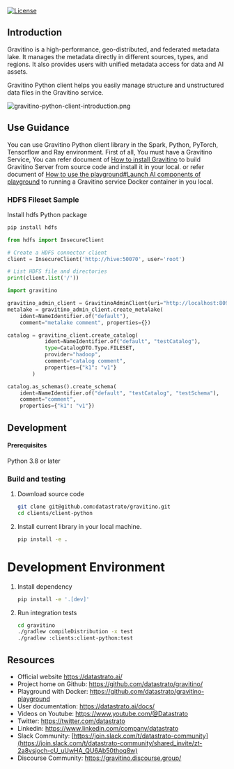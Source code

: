 <!-- 
- Copyright 2024 Datastrato Pvt Ltd.
- This software is licensed under the Apache License version 2. 
-->
[![License](https://img.shields.io/github/license/datastrato/gravitino)](https://github.com/datastrato/gravitino/blob/main/LICENSE)

## Introduction

Gravitino is a high-performance, geo-distributed, and federated metadata lake. 
It manages the metadata directly in different sources, types, and regions. 
It also provides users with unified metadata access for data and AI assets.

Gravitino Python client helps you easily manage structure and unstructured data files in the Gravitino service.

![gravitino-python-client-introduction.png](assets/gravitino-python-client-introduction.png)


## Use Guidance
You can use Gravitino Python client library in the Spark, Python, PyTorch, Tensorflow and Ray environment.
First of all, You must have a Gravitino Service, You can refer document of [How to install Gravitino](https://datastrato.ai/docs/0.5.0/how-to-install) 
 to build Gravitino Server from source code and install it in your local.
or refer document of [How to use the playground#Launch AI components of playground](https://datastrato.ai/docs/0.5.0/how-to-use-the-playground/#launch-ai-components-of-playground) to running
a Gravitino service Docker container in you local.

### HDFS Fileset Sample

Install hdfs Python package
```python
pip install hdfs
```

```python
from hdfs import InsecureClient

# Create a HDFS connector client
client = InsecureClient('http://hive:50070', user='root')

# List HDFS file and directories
print(client.list('/'))
```


```python
import gravitino

gravitino_admin_client = GravitinoAdminClient(uri="http://localhost:8090")
metalake = gravitino_admin_client.create_metalake(
    ident=NameIdentifier.of("default"),
    comment="metalake comment", properties={})

catalog = gravitino_client.create_catalog(
            ident=NameIdentifier.of("default", "testCatalog"),
            type=CatalogDTO.Type.FILESET,
            provider="hadoop",
            comment="catalog comment",
            properties={"k1": "v1"}
        )

catalog.as_schemas().create_schema(
    ident=NameIdentifier.of("default", "testCatalog", "testSchema"), 
    comment="comment", 
    properties={"k1": "v1"})
```

## Development

#### Prerequisites
Python 3.8 or later

### Build and testing

1. Download source code
    ```bash
    git clone git@github.com:datastrato/gravitino.git
    cd clients/client-python
    ```

1. Install current library in your local machine. 
    ```bash
    pip install -e .
    ```

# Development Environment

1. Install dependency
    ```bash
    pip install -e '.[dev]'
    ```
   
2. Run integration tests
    ```bash
    cd gravitino
    ./gradlew compileDistribution -x test
    ./gradlew :clients:client-python:test
    ```

## Resources
+ Official website https://datastrato.ai/
+ Project home on Github: https://github.com/datastrato/gravitino/ 
+ Playground with Docker: https://github.com/datastrato/gravitino-playground
+ User documentation: https://datastrato.ai/docs/
+ Videos on Youtube: https://www.youtube.com/@Datastrato
+ Twitter: https://twitter.com/datastrato
+ Linkedin: https://www.linkedin.com/company/datastrato
+ Slack Community: [https://join.slack.com/t/datastrato-community](https://join.slack.com/t/datastrato-community/shared_invite/zt-2a8vsjoch-cU_uUwHA_QU6Ab50thoq8w)
+ Discourse Community: https://gravitino.discourse.group/
